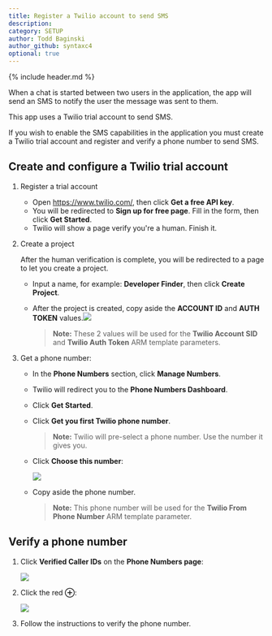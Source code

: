 ```yaml
---
title: Register a Twilio account to send SMS
description: 
category: SETUP
author: Todd Baginski
author_github: syntaxc4
optional: true
---
```


{% include header.md %}

When a chat is started between two users in the application, the app will send an SMS to notify the user the message was sent to them. 

This app uses a Twilio trial account to send SMS.

If you wish to enable the SMS capabilities in the application you must create a Twilio trial account and register and verify a phone number to send SMS.

## Create and configure a Twilio trial account

1. Register a trial account

   * Open https://www.twilio.com/, then click **Get a free API key**. 
   * You will be redirected to **Sign up for free page**. Fill in the form, then click **Get Started**.
   * Twilio will show a page verify you're a human. Finish it.

2. Create a project

   After the human verification is complete, you will be redirected to a page to let you create a project.

   * Input a name, for example: **Developer Finder**, then click **Create Project**.

   * After the project is created, copy aside the **ACCOUNT ID** and **AUTH TOKEN** values.![]({{site.baseurl}}/img/twilio-api-credentials.png)

     > **Note:** These 2 values will be used for the **Twilio Account SID** and **Twilio Auth Token** ARM template parameters.

3. Get a phone number:

   * In the **Phone Numbers** section, click **Manage Numbers**.
   * Twilio will redirect you to the **Phone Numbers Dashboard**.
   * Click **Get Started**.
   * Click **Get you first Twilio phone number**.

     > **Note:** Twilio will pre-select a phone number.  Use the number it gives you.
   * Click **Choose this number**:

     ![]({{site.baseurl}}/img/twilio-phone-number.png)

   * Copy aside the phone number.

     > **Note:** This phone number will be used for the **Twilio From Phone Number** ARM template parameter.

## Verify a phone number

1. Click **Verified Caller IDs** on the **Phone Numbers page**:

   ![]({{site.baseurl}}/img/twilio-verified-caller-ids.png)

2. Click the red **⊕**:

   ![]({{site.baseurl}}/img/twilio-verify-a-phone-number.png)

3. Follow the instructions to verify the phone number.